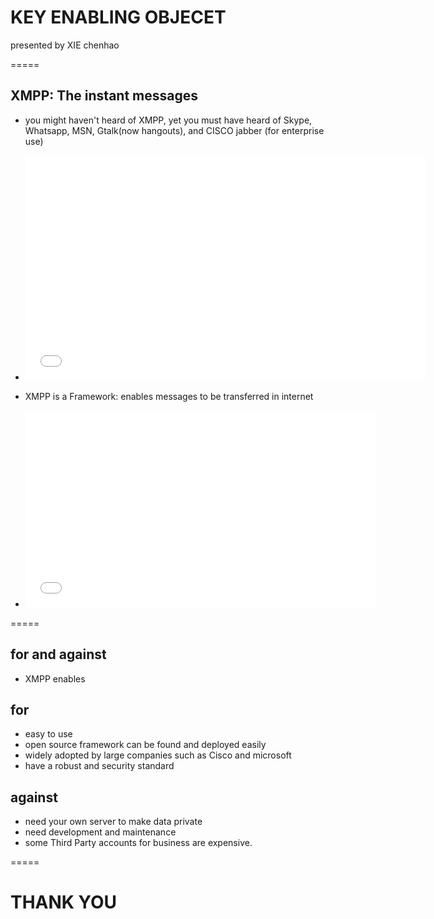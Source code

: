 # KEY ENABLING OBJECET

presented by XIE chenhao

=====

## XMPP: The instant messages

- you might haven't heard of XMPP, yet you must have heard of Skype, Whatsapp, MSN, Gtalk(now hangouts), and CISCO jabber (for enterprise use)
- <iframe width="640" height="360" src="//www.youtube.com/embed/mUBpDIlLNA8?rel=0" frameborder="0" allowfullscreen></iframe>
- XMPP is a Framework: enables messages to be transferred in internet

- <iframe width="560" height="315" src="//www.youtube.com/embed/X5f4fj7GfM8" frameborder="0" allowfullscreen></iframe>

=====

## for and against

- XMPP enables  

for
----
- easy to use
- open source framework can be found and deployed easily
- widely adopted by large companies such as Cisco and microsoft
- have a robust and security standard

against
----
- need your own server to make data private
- need development and maintenance
- some Third Party accounts for business are expensive.

=====

# THANK YOU 

